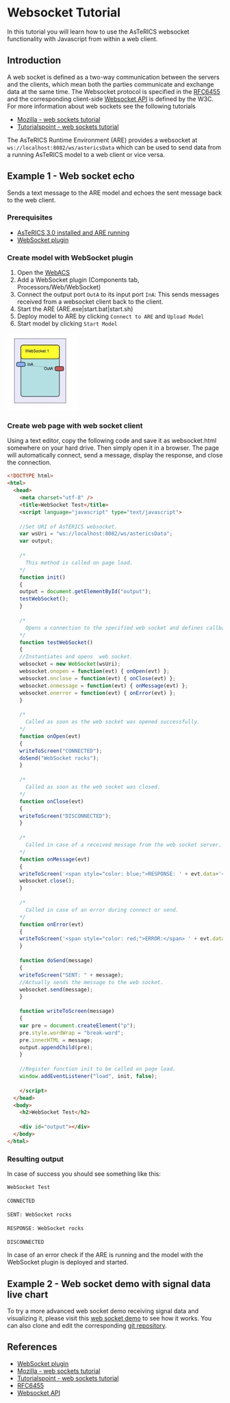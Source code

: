 # Websocket Tutorial
In this tutorial you will learn how to use the AsTeRICS websocket functionality with Javascript from within a web client.

## Introduction
A web socket is defined as a two-way communication between the servers and the clients, which mean both the parties communicate and exchange data at the same time. The Websocket protocol is specified in the [RFC6455](https://tools.ietf.org/html/rfc6455) and the corresponding client-side [Websocket API](https://www.w3.org/TR/websockets/) is defined by the W3C.
For more information about web sockets see the following tutorials
* [Mozilla - web sockets tutorial](https://developer.mozilla.org/en-US/docs/Web/API/WebSockets_API/Writing_WebSocket_client_applications)
* [Tutorialspoint - web sockets tutorial](https://www.tutorialspoint.com/websockets/websockets_overview.htm)

The AsTeRICS Runtime Environment (ARE) provides a websocket at ```ws://localhost:8082/ws/astericsData``` which can be used to send data from a running AsTeRICS model to a web client or vice versa. 

## Example 1 - Web socket echo
Sends a text message to the ARE model and echoes the sent message back to the web client.

### Prerequisites
* [AsTeRICS 3.0 installed and ARE running](https://github.com/asterics/AsTeRICS/releases/tag/v3.0)
* [WebSocket plugin](http://asterics.github.io/AsTeRICS/webapps/WebACS/help/index.html?plugins&processors/WebSocket.htm)

### Create model with WebSocket plugin

1. Open the [WebACS](http://asterics.github.io/AsTeRICS/webapps/WebACS/?areBaseURI=http://localhost:8081)
2. Add a WebSocket plugin (Components tab, Processors/Web/WebSocket)
3. Connect the output port ```OutA``` to its input port ```InA```: This sends messages received from a websocket client back to the client.
4. Start the ARE (ARE.exe|start.bat|start.sh)
5. Deploy model to ARE by clicking ```Connect to ARE``` and ```Upload Model```
6. Start model by clicking ```Start Model```

![Websocket plugin with output port OutA connected to input port InA](../images/Websocket-echo-connection.jpg)

### Create web page with web socket client
Using a text editor, copy the following code and save it as websocket.html somewhere on your hard drive. Then simply open it in a browser. The page will automatically connect, send a message, display the response, and close the connection. 

```html
<!DOCTYPE html>
<html>
  <head>
    <meta charset="utf-8" />
    <title>WebSocket Test</title>
    <script language="javascript" type="text/javascript">

    //Set URI of AsTERICS websocket.
    var wsUri = "ws://localhost:8082/ws/astericsData";
    var output;

    /*
      This method is called on page load.
    */
    function init()
    {
    output = document.getElementById("output");
    testWebSocket();
    }

    /*
      Opens a connection to the specified web socket and defines callback functions.
    */
    function testWebSocket()
    {
    //Instantiates and opens  web socket. 
    websocket = new WebSocket(wsUri);
    websocket.onopen = function(evt) { onOpen(evt) };
    websocket.onclose = function(evt) { onClose(evt) };
    websocket.onmessage = function(evt) { onMessage(evt) };
    websocket.onerror = function(evt) { onError(evt) };
    }

    /*
      Called as soon as the web socket was opened successfully.
    */
    function onOpen(evt)
    {
    writeToScreen("CONNECTED");
    doSend("WebSocket rocks");
    }

    /*
      Called as soon as the web socket was closed.
    */
    function onClose(evt)
    {
    writeToScreen("DISCONNECTED");
    }

    /*
      Called in case of a received message from the web socket server.
    */ 
    function onMessage(evt)
    {
    writeToScreen('<span style="color: blue;">RESPONSE: ' + evt.data+'</span>');
    websocket.close();
    }

    /*
      Called in case of an error during connect or send.
    */
    function onError(evt)
    {
    writeToScreen('<span style="color: red;">ERROR:</span> ' + evt.data);
    }

    function doSend(message)
    {
    writeToScreen("SENT: " + message);
    //Actually sends the message to the web socket.
    websocket.send(message);
    }

    function writeToScreen(message)
    {
    var pre = document.createElement("p");
    pre.style.wordWrap = "break-word";
    pre.innerHTML = message;
    output.appendChild(pre);
    }

    //Register function init to be called on page load.
    window.addEventListener("load", init, false);

    </script>
  </head>
  <body>
    <h2>WebSocket Test</h2>

    <div id="output"></div>
  </body>
</html>
```

### Resulting output
In case of success you should see something like this:
```
WebSocket Test

CONNECTED

SENT: WebSocket rocks

RESPONSE: WebSocket rocks

DISCONNECTED
```

In case of an error check if the ARE is running and the model with the WebSocket plugin is deployed and started.

## Example 2 - Web socket demo with signal data live chart
To try a more advanced web socket demo receiving signal data and visualizing it, please visit this [web socket demo](http://asterics.github.io/AsTeRICS/webapps/startpage/index.html#submenuSolutionDemos:asterics-networkio-websocket) to see how it works. 
You can also clone and edit the corresponding [git repository](https://github.com/asterics/asterics-networkio-websocket).

## References
* [WebSocket plugin](http://asterics.github.io/AsTeRICS/webapps/WebACS/help/index.html?plugins&processors/WebSocket.htm)
* [Mozilla - web sockets tutorial](https://developer.mozilla.org/en-US/docs/Web/API/WebSockets_API/Writing_WebSocket_client_applications)
* [Tutorialspoint - web sockets tutorial](https://www.tutorialspoint.com/websockets/websockets_overview.htm)
* [RFC6455](https://tools.ietf.org/html/rfc6455)
* [Websocket API](https://www.w3.org/TR/websockets/)
